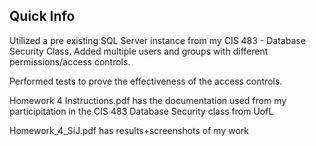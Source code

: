 ## Quick Info

Utilized a pre existing SQL Server instance from my CIS 483 - Database Security Class. Added multiple users and groups with different permissions/access controls.

Performed tests to prove the effectiveness of the access controls.

Homework 4 Instructions.pdf has the documentation used from my participitation in the CIS 483 Database Security class from UofL

Homework_4_SiJ.pdf has results+screenshots of my work
